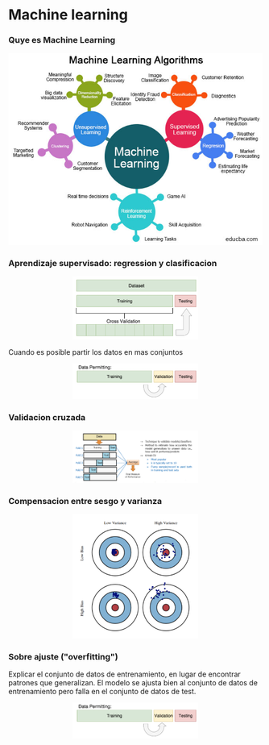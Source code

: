 # Machine learning

### Quye es Machine Learning

<p align="center">
  <img src="https://github.com/MarcooLopez/Python-basics/blob/main/Categories-of-Machine-Learning.jpg"/>
</p>


### Aprendizaje supervisado: regression y clasificacion
<p align="center">
  <img src="https://github.com/MarcooLopez/Python-basics/blob/main/Hold_out.png" width="250"/>
</p>

Cuando es posible partir los datos en mas conjuntos

<p align="center">
  <img src="https://github.com/MarcooLopez/Python-basics/blob/main/trn_tst_val.png" width="250"/>
</p>

### Validacion cruzada

<p align="center">
  <img src="https://github.com/MarcooLopez/Python-basics/blob/main/cross_validation.png" width="250"/>
</p>


### Compensacion entre sesgo y varianza
<p align="center">
  <img src="https://github.com/MarcooLopez/Python-basics/blob/main/varianza_sesgo.png" width="250"/>
</p>


### Sobre ajuste ("overfitting")

Explicar el conjunto de datos de entrenamiento, en lugar de encontrar patrones que generalizan. El modelo se ajusta bien al conjunto de datos de entrenamiento pero falla en el conjunto de datos de test.

<p align="center">
  <img src="https://github.com/MarcooLopez/Python-basics/blob/main/trn_tst_val.png" width="250"/>
</p>

